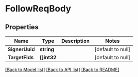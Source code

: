# FollowReqBody

## Properties
Name | Type | Description | Notes
------------ | ------------- | ------------- | -------------
**SignerUuid** | **string** |  | [default to null]
**TargetFids** | **[]int32** |  | [default to null]

[[Back to Model list]](../README.md#documentation-for-models) [[Back to API list]](../README.md#documentation-for-api-endpoints) [[Back to README]](../README.md)

